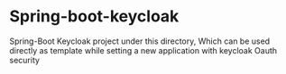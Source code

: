 # Spring-boot-keycloak
Spring-Boot Keycloak project under this directory, Which can be used directly as template while setting a new application with keycloak Oauth security
